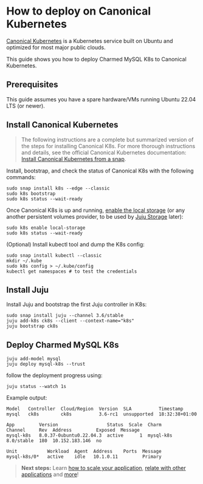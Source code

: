 
# How to deploy on Canonical Kubernetes

[Canonical Kubernetes](https://ubuntu.com/kubernetes) is a Kubernetes service built on Ubuntu and optimized for most major public clouds. 

This guide shows you how to deploy Charmed MySQL K8s to Canonical Kubernetes.

## Prerequisites

This guide assumes you have a spare hardware/VMs running Ubuntu 22.04 LTS (or newer). 

## Install Canonical Kubernetes

>The following instructions are a complete but summarized version of the steps for installing Canonical K8s. For more thorough instructions and details, see the official Canonical Kubernetes documentation: [Install Canonical Kubernetes from a snap](https://documentation.ubuntu.com/canonical-kubernetes/latest/src/snap/howto/install/snap/).

Install, bootstrap, and check the status of Canonical K8s with the following commands:
```shell
sudo snap install k8s --edge --classic
sudo k8s bootstrap
sudo k8s status --wait-ready
```

Once Canonical K8s is up and running, [enable the local storage](https://documentation.ubuntu.com/canonical-kubernetes/latest/snap/tutorial/getting-started/#enable-local-storage) (or any another persistent volumes provider, to be used by [Juju Storage](https://juju.is/docs/juju/storage) later):
```shell
sudo k8s enable local-storage
sudo k8s status --wait-ready
```

(Optional) Install kubectl tool and dump the K8s config:
```shell
sudo snap install kubectl --classic
mkdir ~/.kube
sudo k8s config > ~/.kube/config
kubectl get namespaces # to test the credentials
```

## Install Juju

Install Juju and bootstrap the first Juju controller in K8s:
```shell
sudo snap install juju --channel 3.6/stable
juju add-k8s ck8s --client --context-name="k8s"
juju bootstrap ck8s
```

## Deploy Charmed MySQL K8s

```shell
juju add-model mysql
juju deploy mysql-k8s --trust
```

follow the deployment progress using:
```shell
juju status --watch 1s
```

Example output:
```shell
Model   Controller  Cloud/Region  Version  SLA          Timestamp
mysql   ck8s        ck8s          3.6-rc1  unsupported  18:32:38+01:00

App         Version                  Status  Scale  Charm           Channel     Rev  Address         Exposed  Message
mysql-k8s   8.0.37-0ubuntu0.22.04.3  active      1  mysql-k8s       8.0/stable  180  10.152.183.146  no       

Unit           Workload  Agent  Address    Ports  Message
mysql-k8s/0*   active    idle   10.1.0.11         Primary
```

>**Next steps:** Learn [how to scale your application](/tutorial/3-scale-replicas), [relate with other applications](/tutorial/5-integrate-applications) and [more](/tutorial/index)!

